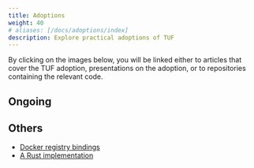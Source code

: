```yaml
---
title: Adoptions
weight: 40
# aliases: [/docs/adoptions/index]
description: Explore practical adoptions of TUF
---
```



By clicking on the images below, you will be linked either to articles that
cover the TUF adoption, presentations on the adoption, or to repositories
containing the relevant code.


## Ongoing


## Others

* [Docker registry bindings](https://github.com/davedoesdev/dtuf)
* [A Rust implementation](https://github.com/heartsucker/rust-tuf)
